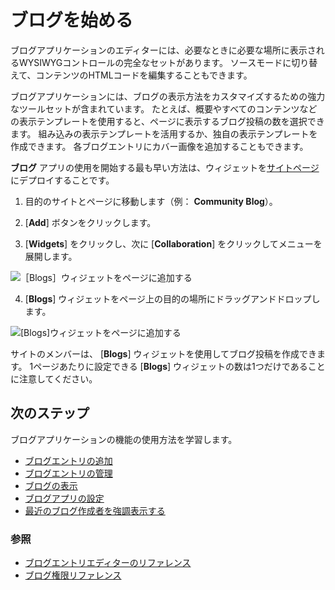 # ブログを始める

ブログアプリケーションのエディターには、必要なときに必要な場所に表示されるWYSIWYGコントロールの完全なセットがあります。 ソースモードに切り替えて、コンテンツのHTMLコードを編集することもできます。

ブログアプリケーションには、ブログの表示方法をカスタマイズするための強力なツールセットが含まれています。 たとえば、概要やすべてのコンテンツなどの表示テンプレートを使用すると、ページに表示するブログ投稿の数を選択できます。 組み込みの表示テンプレートを活用するか、独自の表示テンプレートを作成できます。 各ブログエントリにカバー画像を追加することもできます。

**ブログ** アプリの使用を開始する最も早い方法は、ウィジェットを[サイトページ](../../site-building/creating-pages/understanding-pages/understanding-pages.md)にデプロイすることです。

1.  目的のサイトとページに移動します（例： **Community Blog**）。

2. [**Add**] ボタンをクリックします。

3. [**Widgets**] をクリックし、次に [**Collaboration**] をクリックしてメニューを展開します。

![［Blogs］ウィジェットをページに追加する](./getting-started-with-blogs/images/02.png)

4. [**Blogs**] ウィジェットをページ上の目的の場所にドラッグアンドドロップします。

![[Blogs]ウィジェットをページに追加する](./getting-started-with-blogs/images/02.png)

サイトのメンバーは、 [**Blogs**] ウィジェットを使用してブログ投稿を作成できます。 1ページあたりに設定できる [**Blogs**] ウィジェットの数は1つだけであることに注意してください。

## 次のステップ

ブログアプリケーションの機能の使用方法を学習します。

* [ブログエントリの追加](./adding-blog-entries.md)
* [ブログエントリの管理](./managing-blog-entries.md)
* [ブログの表示](./displaying-blogs.md)
* [ブログアプリの設定](./configuring-the-blogs-app.md)
* [最近のブログ作成者を強調表示する](./highlighting-recent-bloggers.md)

### 参照

* [ブログエントリエディターのリファレンス](./blog-entry-editor-reference.md)
* [ブログ権限リファレンス](./blog-permissions-reference.md)
